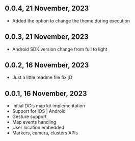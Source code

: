 ## 0.0.4, 21 November, 2023

* Added the option to change the theme during execution

## 0.0.3, 21 November, 2023

* Android SDK version change from full to light

## 0.0.2, 16 November, 2023

* Just a little readme file fix ;D

## 0.0.1, 16 November, 2023

* Initial DGis map kit implementation
* Support for iOS | Android
* Gesture support
* Map events handling
* User location embedded
* Markers, camera, clusters APIs
